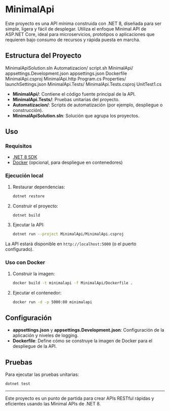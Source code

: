 # MinimalApi

Este proyecto es una API mínima construida con .NET 8, diseñada para ser simple, ligera y fácil de desplegar. Utiliza el enfoque Minimal API de ASP.NET Core, ideal para microservicios, prototipos o aplicaciones que requieren bajo consumo de recursos y rápida puesta en marcha.

## Estructura del Proyecto

MinimalApiSolution.sln
Automatizacion/
  script.sh
MinimalApi/
  appsettings.Development.json
  appsettings.json
  Dockerfile
  MinimalApi.csproj
  MinimalApi.http
  Program.cs
  Properties/
    launchSettings.json
MinimalApi.Tests/
  MinimalApi.Tests.csproj
  UnitTest1.cs

- **MinimalApi/**: Contiene el código fuente principal de la API.
- **MinimalApi.Tests/**: Pruebas unitarias del proyecto.
- **Automatizacion/**: Scripts de automatización (por ejemplo, despliegue o construcción).
- **MinimalApiSolution.sln**: Solución que agrupa los proyectos.

## Uso

### Requisitos

- [.NET 8 SDK](https://dotnet.microsoft.com/download)
- [Docker](https://www.docker.com/) (opcional, para despliegue en contenedores)

### Ejecución local

1. Restaurar dependencias:

   ```sh
   dotnet restore
   ```

2. Construir el proyecto:

   ```sh
   dotnet build
   ```

3. Ejecutar la API:

   ```sh
   dotnet run --project MinimalApi/MinimalApi.csproj
   ```

La API estará disponible en `http://localhost:5000` (o el puerto configurado).

### Uso con Docker

1. Construir la imagen:

   ```sh
   docker build -t minimalapi -f MinimalApi/Dockerfile .

   ```

2. Ejecutar el contenedor:

   ```sh
   docker run -d -p 5000:80 minimalapi
   ```

## Configuración

- **appsettings.json** y **appsettings.Development.json**: Configuración de la aplicación y niveles de logging.
- **Dockerfile**: Define cómo se construye la imagen de Docker para el despliegue de la API.

## Pruebas

Para ejecutar las pruebas unitarias:

```sh
dotnet test
```

---

Este proyecto es un punto de partida para crear APIs RESTful rápidas y eficientes usando las Minimal APIs de .NET 8.
